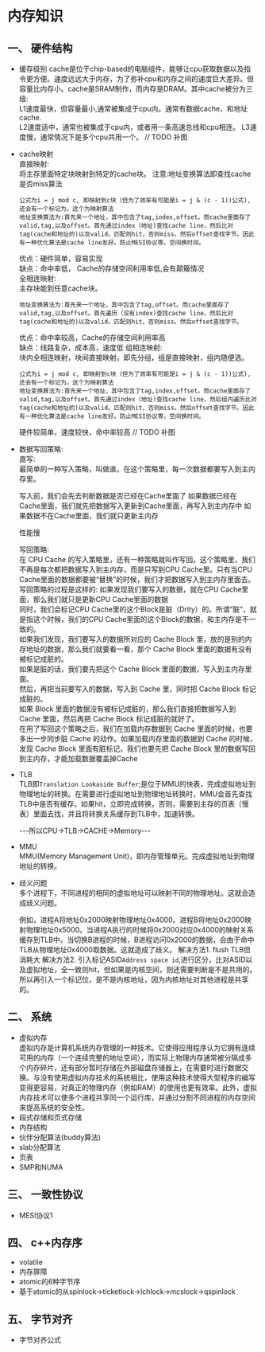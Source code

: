 # 内存知识

## 一、 硬件结构
* 缓存级别
  cache是位于chip-based的电脑组件，能够让cpu获取数据以及指令更方便。速度远远大于内存，为了弥补cpu和内存之间的速度巨大差异。但容量比内存小。cache是SRAM制作，而内存是DRAM。其中cache被分为三级:   
  L1速度最快，但容量最小,通常被集成于cpu内。通常有数据cache，和地址cache.   
  L2速度适中，通常也被集成于cpu内，或者用一条高速总线和cpu相连。
  L3速度慢，通常情况下是多个cpu共用一个。
  // TODO 补图
* cache映射   
   直接映射:   
      将主存里面特定块映射到特定的cache块。
      注意:地址变换算法即查找cache是否miss算法
    ```
    公式为i = j mod c, 即映射到c块（但为了效率有可能是i = j & (c - 1))公式), 还会有一个标记为。这个为映射算法
    地址变换算法为:首先来一个地址，其中包含了tag,index,offset。而cache里面存了valid,tag,以及offset。首先通过index（地址)查找cache line，然后比对tag(cache和地址的)以及valid。匹配则hit，否则miss。然后offset查找字节。因此有一种优化算法是cache line友好。防止MESI协议等，空间换时间。
    ```
    优点：硬件简单，容易实现   
    缺点：命中率低， Cache的存储空间利用率低,会有颠簸情况     
   全相连映射:   
     主存块能到任意cache块。
     ```
     地址变换算法为:首先来一个地址，其中包含了tag,offset。而cache里面存了valid,tag,以及offset。首先遍历（没有index)查找cache line，然后比对tag(cache和地址的)以及valid。匹配则hit，否则miss。然后offset查找字节。
     ```
     优点：命中率较高，Cache的存储空间利用率高   
     缺点：线路复杂，成本高，速度低
   组相连映射:   
     块内全相连映射，块间直接映射。即先分组，组是直接映射，组内随便选。
     ```
    公式为i = j mod c, 即映射到c块（但为了效率有可能是i = j & (c - 1))公式), 还会有一个标记为。这个为映射算法
    地址变换算法为:首先来一个地址，其中包含了tag,index,offset。而cache里面存了valid,tag,以及offset。首先通过index（地址)查找cache line，然后组内遍历比对tag(cache和地址的)以及valid。匹配则hit，否则miss。然后offset查找字节。因此有一种优化算法是cache line友好。防止MESI协议等，空间换时间。
     ```
     硬件较简单，速度较快，命中率较高
   // TODO 补图
* 数据写回策略:   
   直写:   
   最简单的一种写入策略，叫做直。在这个策略里，每一次数据都要写入到主内存里。

   写入前，我们会先去判断数据是否已经在Cache里面了
   如果数据已经在Cache里面，我们就先把数据写入更新到Cache里面，再写入到主内存中
   如果数据不在Cache里面，我们就只更新主内存
   
   性能慢   

   写回策略:  
    在 CPU Cache 的写入策略里，还有一种策略就叫作写回。这个策略里，我们不再是每次都把数据写入到主内存，而是只写到CPU Cache里。只有当CPU Cache里面的数据都要被“替换”的时候，我们才把数据写入到主内存里面去。
    写回策略的过程是这样的:
    如果发现我们要写入的数据，就在CPU Cache里面，那么我们就只是更新CPU Cache里面的数据   
    同时，我们会标记CPU Cache里的这个Block是脏（Drity）的。所谓“脏”，就是指这个时候，我们的CPU Cache里面的这个Block的数据，和主内存是不一致的。   
    如果我们发现，我们要写入的数据所对应的 Cache Block 里，放的是别的内存地址的数据，那么我们就要看一看，那个 Cache Block 里面的数据有没有被标记成脏的。    
    如果是脏的话，我们要先把这个 Cache Block 里面的数据，写入到主内存里面。   
    然后，再把当前要写入的数据，写入到 Cache 里，同时把 Cache Block 标记成脏的。    
    如果 Block 里面的数据没有被标记成脏的，那么我们直接把数据写入到 Cache 里面，然后再把 Cache Block 标记成脏的就好了。    
    在用了写回这个策略之后，我们在加载内存数据到 Cache 里面的时候，也要多出一步同步脏 Cache 的动作。如果加载内存里面的数据到 Cache 的时候，发现 Cache Block 里面有脏标记，我们也要先把 Cache Block 里的数据写回到主内存，才能加载数据覆盖掉Cache   
* TLB   
  TLB即`Translation Lookaside Buffer`;是位于MMU的快表，完成虚拟地址到物理地址的转换。在需要进行虚拟地址到物理地址转换时，MMU会首先查找TLB中是否有缓存，如果hit，立即完成转换，否则，需要到主存的页表（慢表）里面去找，并且将转换关系缓存到TLB中，加速转换。

  ---所以CPU->TLB->CACHE->Memory---
* MMU   
  MMU(Memory Management Unit)，即内存管理单元。完成虚拟地址到物理地址的转换。
* 歧义问题   
  多个进程下，不同进程的相同的虚拟地址可以映射不同的物理地址。这就会造成歧义问题。

  例如，进程A将地址0x2000映射物理地址0x4000。进程B将地址0x2000映射物理地址0x5000。当进程A执行的时候将0x2000对应0x4000的映射关系缓存到TLB中。当切换B进程的时候，B进程访问0x2000的数据，会由于命中TLB从物理地址0x4000取数据。这就造成了歧义。
  解决方法1. flush TLB但消耗大
  解决方法2. 引入标记ASID`Address space id`,进行区分，比对ASID以及虚拟地址，全一致则hit，但如果是内核空间，则还需要判断是不是共用的。所以再引入一个标记位，是不是内核地址，因为内核地址对其他进程是共享的。 
  
## 二、 系统
* 虚拟内存   
虚拟内存是计算机系统内存管理的一种技术。它使得应用程序认为它拥有连续可用的内存（一个连续完整的地址空间），而实际上物理内存通常被分隔成多个内存碎片，还有部分暂时存储在外部磁盘存储器上，在需要时进行数据交换。与没有使用虚拟内存技术的系统相比，使用这种技术使得大型程序的编写变得更容易，对真正的物理内存（例如RAM）的使用也更有效率。此外，虚拟内存技术可以使多个进程共享同一个运行库，并通过分割不同进程的内存空间来提高系统的安全性。
* 段式存储和页式存储
* 内存结构
* 伙伴分配算法(buddy算法)
* slab分配算法
* 页表
* SMP和NUMA
## 三、 一致性协议
* MESI协议1
## 四、 c++内存序
* volatile
* 内存屏障
* atomic的6种字节序
* 基于atomic的从spinlock->ticketlock->lchlock->mcslock->qspinlock
## 五、 字节对齐
* 字节对齐公式

